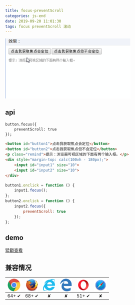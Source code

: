 ```yaml
---
title: focus-preventScroll
categories: js-end
date: 2019-09-20 11:01:30
tags: focus preventScroll 滚动
---
```


<img src="https://raw.githubusercontent.com/xiaosongread/github-xiaosongread-hexo/master/img-folder/focus.gif" width="400"/>

<!-- more -->

## api
```
button.focus({ 
    preventScroll: true 
});
```

```html
<button id="button1">点击我获取焦点会定位</button>
<button id="button2">点击我获取焦点但不会定位</button>
<p class="remind">提示：浏览器可视区域的下面有两个输入框。</p>
<div style="margin-top: calc(100vh - 180px);">
    <input id="input1" size="10">
    <input id="input2" size="10">
</div>
```
```javascript
button1.onclick = function () {
    input1.focus();
};
button2.onclick = function () {
    input2.focus({ 
        preventScroll: true 
    });
};
```
## demo
[猛戳查看](https://www.songyanbin.com/demo/focus.html)
## 兼容情况
<img src="https://raw.githubusercontent.com/xiaosongread/github-xiaosongread-hexo/master/img-folder/icon/chrome.png" width="40" hegiht="40" align=center /> |<img src="https://raw.githubusercontent.com/xiaosongread/github-xiaosongread-hexo/master/img-folder/icon/firefox.png" width="40" hegiht="40" align=center />|<img src="https://raw.githubusercontent.com/xiaosongread/github-xiaosongread-hexo/master/img-folder/icon/ie.png" width="40" hegiht="40" align=center />|<img src="https://raw.githubusercontent.com/xiaosongread/github-xiaosongread-hexo/master/img-folder/icon/edge.png" width="40" hegiht="40" align=center />|<img src="https://raw.githubusercontent.com/xiaosongread/github-xiaosongread-hexo/master/img-folder/icon/opera.png" width="40" hegiht="40" align=center />|<img src="https://raw.githubusercontent.com/xiaosongread/github-xiaosongread-hexo/master/img-folder/icon/safari.png" width="40" hegiht="40" align=center />
---|:--:|:--:|:--:|:--:|:--:
64+ ✔|68+ ✔|✘|✘|51+ ✔|✘